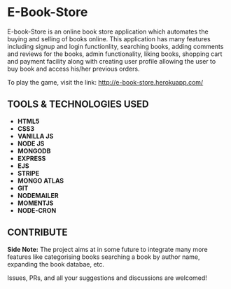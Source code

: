 # E-Book-Store
E-book-Store is an online book store application which automates the buying and selling of books online. This application has many features including signup and login functionlity, searching books, adding comments and reviews for the books, admin functionality, liking books, shopping cart and payment facility along with creating user profile allowing the user to buy book and access his/her previous orders.

To play the game, visit the link: http://e-book-store.herokuapp.com/

## TOOLS & TECHNOLOGIES USED
- **HTML5**
- **CSS3**
- **VANILLA JS**
- **NODE JS** 
- **MONGODB**
- **EXPRESS**
- **EJS**
- **STRIPE**
- **MONGO ATLAS**
- **GIT**
- **NODEMAILER**
- **MOMENTJS**
- **NODE-CRON**

## CONTRIBUTE
**Side Note:** The project aims at in some future to integrate many more features like categorising books searching a book by author name, expanding the book databae, etc.

Issues, PRs, and all your suggestions and discussions are welcomed!